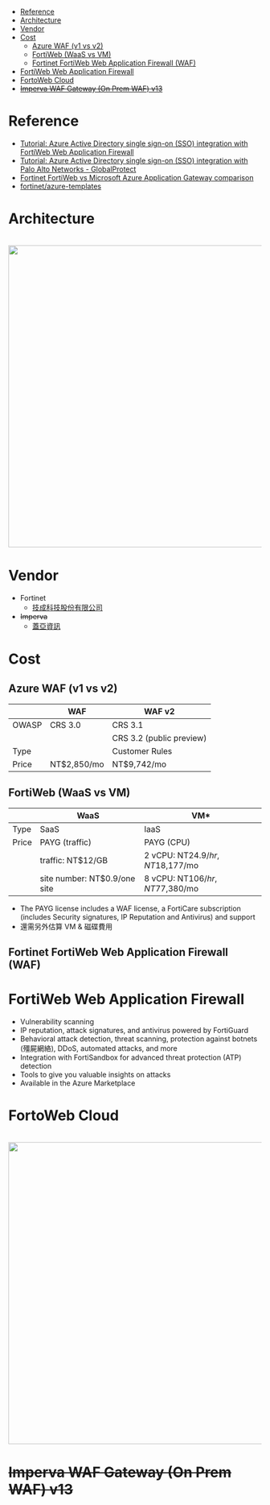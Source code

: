 - [Reference](#reference)
- [Architecture](#architecture)
- [Vendor](#vendor)
- [Cost](#cost)
    - [Azure WAF (v1 vs v2)](#azure-waf-v1-vs-v2)
    - [FortiWeb (WaaS vs VM)](#fortiweb-waas-vs-vm)
    - [Fortinet FortiWeb Web Application Firewall (WAF)](#fortinet-fortiweb-web-application-firewall-waf)
- [FortiWeb Web Application Firewall](#fortiweb-web-application-firewall)
- [FortoWeb Cloud](#fortoweb-cloud)
- [~~Imperva WAF Gateway (On Prem WAF) v13~~](#imperva-waf-gateway-on-prem-waf-v13)

# Reference
- [Tutorial: Azure Active Directory single sign-on (SSO) integration with FortiWeb Web Application Firewall](https://docs.microsoft.com/en-us/azure/active-directory/saas-apps/fortiweb-web-application-firewall-tutorial)
- [Tutorial: Azure Active Directory single sign-on (SSO) integration with Palo Alto Networks - GlobalProtect](https://docs.microsoft.com/en-us/azure/active-directory/saas-apps/palo-alto-networks-globalprotect-tutorial)
- [Fortinet FortiWeb vs Microsoft Azure Application Gateway comparison](https://www.peerspot.com/products/comparisons/fortinet-fortiweb_vs_microsoft-azure-application-gateway)
- [fortinet/azure-templates](https://github.com/fortinet/azure-templates)

# Architecture
<br><img src="https://docs.microsoft.com/en-us/azure/web-application-firewall/media/ag-overview/waf1.png"  width=600>

# Vendor
- Fortinet
    - [技成科技股份有限公司](https://www.mcsi.com.tw/product_list/?id=16)
- ~~Imperva~~
    - [蓋亞資訊](https://www.gaia.net/tc/brands_detail/%E5%93%81%E7%89%8C%E7%B8%BD%E8%A6%BD/3/5/imperva)

# Cost
## Azure WAF (v1 vs v2)
|       | WAF         | WAF v2                   |
|-------|-------------|--------------------------|
| OWASP | CRS 3.0     | CRS 3.1                  |
|       |             | CRS 3.2 (public preview) |
| Type  |             | Customer Rules           |
| Price | NT$2,850/mo | NT$9,742/mo              |

## FortiWeb (WaaS vs VM)
|       | WaaS                         | VM*                              |
|-------|------------------------------|----------------------------------|
| Type  | SaaS                         | IaaS                             |
| Price | PAYG (traffic)               | PAYG (CPU)                       |
|       | traffic: NT$12/GB            | 2 vCPU: NT$24.9/hr, NT$18,177/mo |
|       | site number: NT$0.9/one site | 8 vCPU: NT$106/hr, NT$77,380/mo  |
- The PAYG license includes a WAF license, a FortiCare subscription (includes Security signatures, IP Reputation and Antivirus) and support
- 還需另外估算 VM & 磁碟費用

## Fortinet FortiWeb Web Application Firewall (WAF)

# FortiWeb Web Application Firewall
- Vulnerability scanning
- IP reputation, attack signatures, and antivirus powered by FortiGuard
- Behavioral attack detection, threat scanning, protection against botnets (殭屍網絡), DDoS, automated attacks, and more
- Integration with FortiSandbox for advanced threat protection (ATP) detection
- Tools to give you valuable insights on attacks
- Available in the Azure Marketplace

# FortoWeb Cloud
<br><img src="https://fortinetweb.s3.amazonaws.com/docs.fortinet.com/v2/resources/2ffc9903-bcb4-11e9-8977-00505692583a/images/2468b3e46f186060c6c4268e2efbb20b_traffic-flow.png" width=600>

# ~~Imperva WAF Gateway (On Prem WAF) v13~~